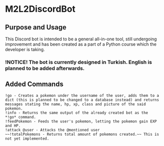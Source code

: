# M2L2DiscordBot
## Purpose and Usage
This Discord bot is intended to be a general all-in-one tool, still undergoing improvement and has been created as a part of a Python course which the developer is taking.
### !NOTICE! The bot is currently designed in Turkish. English is planned to be added afterwards.
## Added Commands
```
!go - Creates a pokemon under the username of the user, adds them to a dict (this is planned to be changed to a database instead) and returns messages stating the name, hp, xp, class and picture of the said pokemon.
!info - Returns the same output of the already created bot as the *!go* command.
!feedPokemon - Feeds the user's pokemon, letting the pokemon gain EXP and HP.
!attack @user - Attacks the @mentioned user
~~!totalPokemons - Returns total amount of pokemons created.~~ This is not yet implemented.
```
